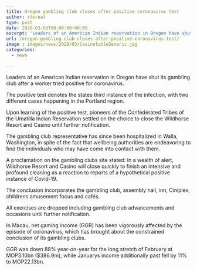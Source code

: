 ```yaml
---
title: Oregon gambling club closes after positive coronavirus test
author: xforeal 
type: post
date: 2020-03-03T00:00:00+00:00
excerpt: 'Leaders of an American Indian reservation in Oregon have shut its gambling club after a representative tried positive for coronavirus '
url: /oregon-gambling-club-closes-after-positive-coronavirus-test/
image : images/news/2020/03/CasinotableGeneric.jpg
categories:
  - news

---
```

Leaders of an American Indian reservation in Oregon have shut its gambling club after a worker tried positive for coronavirus. 

The positive test denotes the states third instance of the infection, with two different cases happening in the Portland region. 

Upon learning of the positive test, pioneers of the Confederated Tribes of the Umatilla Indian Reservation settled on the choice to close the Wildhorse Resort and Casino until further notification. 

The gambling club representative has since been hospitalized in Walla, Washington, in spite of the fact that wellbeing authorities are endeavoring to find the individuals who may have come into contact with them. 

A proclamation on the gambling clubs site stated: In a wealth of alert, Wildhorse Resort and Casino will close quickly to finish an intensive and profound cleaning as a reaction to reports of a hypothetical positive instance of Covid-19. 

The conclusion incorporates the gambling club, assembly hall, inn, Ciniplex, childrens amusement focus and cafés. 

All exercises are dropped including gambling club advancements and occasions until further notification. 

In Macau, net gaming income (GGR) has been vigorously affected by the episode of coronavirus, which has brought about the constrained conclusion of its gambling clubs. 

GGR was down 88&percnt; year-on-year for the long stretch of February at MOP3.10bn ($386.9m), while Januarys income additionally past fell by 11&percnt; to MOP22.13bn.
